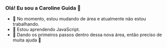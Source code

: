 ### Olá! Eu sou a Caroline Guida 👋

- 🔭 No momento, estou mudando de área e atualmente não estou trabalhando.
- 🌱 Estou aprendendo JavaScript.
- 🤔 Dando os primeiros passos dentro dessa nova área, então preciso de muita ajuda 🙏

